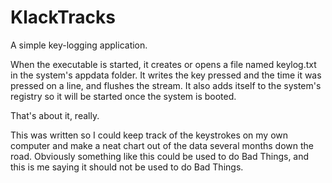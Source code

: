 KlackTracks
===========

A simple key-logging application.

When the executable is started, it creates or opens a file named keylog.txt in the system's appdata folder. It writes the key pressed and the time it was pressed on a line, and flushes the stream. It also adds itself to the system's registry so it will be started once the system is booted.

That's about it, really.

This was written so I could keep track of the keystrokes on my own computer and make a neat chart out of the data several months down the road. Obviously something like this could be used to do Bad Things, and this is me saying it should not be used to do Bad Things.
